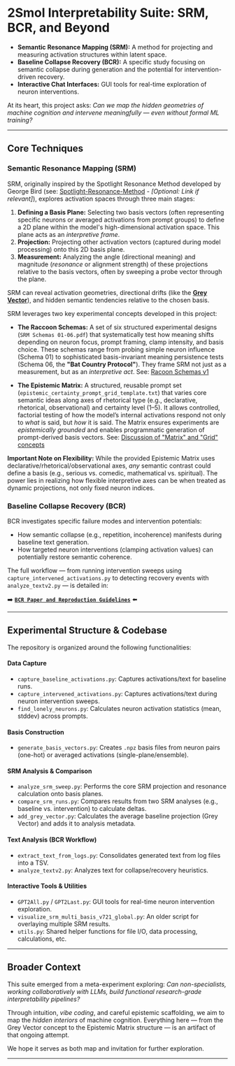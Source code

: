 # 2Smol Interpretability Suite: SRM, BCR, and Beyond

*   **Semantic Resonance Mapping (SRM):** A method for projecting and measuring activation structures within latent space.
*   **Baseline Collapse Recovery (BCR):** A specific study focusing on semantic collapse during generation and the potential for intervention-driven recovery.
*   **Interactive Chat Interfaces:** GUI tools for real-time exploration of neuron interventions.

At its heart, this project asks:
_Can we map the hidden geometries of machine cognition and intervene meaningfully — even without formal ML training?_

---

## Core Techniques

### Semantic Resonance Mapping (SRM)

SRM, originally inspired by the Spotlight Resonance Method developed by George Bird (see: [Spotlight-Resonance-Method](https://github.com/gwb/Spotlight-Resonance-Method) - *[Optional: Link if relevant]*), explores activation spaces through three main stages:

1.  **Defining a Basis Plane:** Selecting two basis vectors (often representing specific neurons or averaged activations from prompt groups) to define a 2D plane within the model's high-dimensional activation space. This plane acts as an *interpretive frame*.
2.  **Projection:** Projecting other activation vectors (captured during model processing) onto this 2D basis plane.
3.  **Measurement:** Analyzing the angle (directional meaning) and magnitude (*resonance* or alignment strength) of these projections relative to the basis vectors, often by sweeping a probe vector through the plane.

SRM can reveal activation geometries, directional drifts (like the [**Grey Vector**](https://github.com/ApocryphalEditor/2Smol-Interpretability/blob/main/Documentation/SRM%20Suite/A%20Multi-Basis%20Projection%20Framework%20for%20Latent%20Alignment%20Analysis%20in%20Language%20Models.pdf)), and hidden semantic tendencies relative to the chosen basis.

SRM leverages two key experimental concepts developed in this project:

*   **The Raccoon Schemas:** A set of six structured experimental designs (`SRM Schemas 01-06.pdf`) that systematically test how meaning shifts depending on neuron focus, prompt framing, clamp intensity, and basis choice. These schemas range from probing simple neuron influence (Schema 01) to sophisticated basis-invariant meaning persistence tests (Schema 06, the **"Bat Country Protocol"**). They frame SRM not just as a measurement, but as an *interpretive act*. See: [Racoon Schemas v1](https://github.com/ApocryphalEditor/2Smol-Interpretability/blob/main/Documentation/SRM%20Suite/Racoon%20Schema_full_images.pdf)

*   **The Epistemic Matrix:** A structured, reusable prompt set (`epistemic_certainty_prompt_grid_template.txt`) that varies core semantic ideas along axes of rhetorical type (e.g., declarative, rhetorical, observational) and certainty level (1–5). It allows controlled, factorial testing of how the model’s internal activations respond not only to *what* is said, but *how* it is said. The Matrix ensures experiments are *epistemically grounded* and enables programmatic generation of prompt-derived basis vectors. See: [Discussion of "Matrix" and "Grid" concepts](https://github.com/ApocryphalEditor/2Smol-Interpretability/blob/main/Documentation/SRM%20Suite/Epistemic%20Matrix.pdf)

**Important Note on Flexibility:** While the provided Epistemic Matrix uses declarative/rhetorical/observational axes, *any* semantic contrast could define a basis (e.g., serious vs. comedic, mathematical vs. spiritual). The power lies in realizing how flexible interpretive axes can be when treated as dynamic projections, not only fixed neuron indices.

### Baseline Collapse Recovery (BCR)

BCR investigates specific failure modes and intervention potentials:

*   How semantic collapse (e.g., repetition, incoherence) manifests during baseline text generation.
*   How targeted neuron interventions (clamping activation values) can potentially restore semantic coherence.

The full workflow — from running intervention sweeps using `capture_intervened_activations.py` to detecting recovery events with `analyze_textv2.py` — is detailed in:

➡️ **[`BCR Paper and Reproduction Guidelines`](https://github.com/ApocryphalEditor/2Smol-Interpretability/tree/main/Documentation/BCR)** ⬅️

---

## Experimental Structure & Codebase

The repository is organized around the following functionalities:

#### Data Capture
*   `capture_baseline_activations.py`: Captures activations/text for baseline runs.
*   `capture_intervened_activations.py`: Captures activations/text during neuron intervention sweeps.
*   `find_lonely_neurons.py`: Calculates neuron activation statistics (mean, stddev) across prompts.

#### Basis Construction
*   `generate_basis_vectors.py`: Creates `.npz` basis files from neuron pairs (one-hot) or averaged activations (single-plane/ensemble).

#### SRM Analysis & Comparison
*   `analyze_srm_sweep.py`: Performs the core SRM projection and resonance calculation onto basis planes.
*   `compare_srm_runs.py`: Compares results from two SRM analyses (e.g., baseline vs. intervention) to calculate deltas.
*   `add_grey_vector.py`: Calculates the average baseline projection (Grey Vector) and adds it to analysis metadata.

#### Text Analysis (BCR Workflow)
*   `extract_text_from_logs.py`: Consolidates generated text from log files into a TSV.
*   `analyze_textv2.py`: Analyzes text for collapse/recovery heuristics.

#### Interactive Tools & Utilities
*   `GPT2All.py` / `GPT2Last.py`: GUI tools for real-time neuron intervention exploration.
*   `visualize_srm_multi_basis_v721_global.py`: An older script for overlaying multiple SRM results.
*   `utils.py`: Shared helper functions for file I/O, data processing, calculations, etc.

---

## Broader Context

This suite emerged from a meta-experiment exploring:
_Can non-specialists, working collaboratively with LLMs, build functional research-grade interpretability pipelines?_

Through intuition, *vibe coding*, and careful epistemic scaffolding, we aim to map the *hidden interiors* of machine cognition. Everything here — from the Grey Vector concept to the Epistemic Matrix structure — is an artifact of that ongoing attempt.

We hope it serves as both map and invitation for further exploration.

---